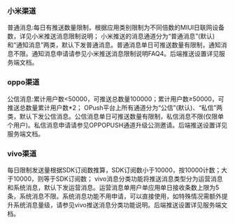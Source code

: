 
### 小米渠道
普通消息:每日有推送数量限制，根据应用类别限制为不同倍数的MIUI日联网设备数，详见小米推送消息限制说明；
小米推送的消息通道分为“普通消息”(默认)和“通知消息”两类，默认下发普通消息。普通消息单日可推送数量有限制，通知消息不限。通知消息申请请参见小米推送消息限制说明FAQ4。后端推送设置详见服务端文档。

### oppo渠道
公信消息:累计用户数<50000，可推送总数量100000；累计用户数≥50000，可推送总数量累计用户数*2；
OPush平台上所有通道分为“公信”(默认)、“私信”两类，默认下发公信消息。公信消息单日可推送数量有限制，私信消息不限(仅限单个用户)。私信消息申请请参见OPPOPUSH通道升级公测邀请。后端推送设置详见服务端文档。

### vivo渠道
每日限制发送量根据SDK订阅数推算，SDK订阅数小于10000，按10000计数；大于10000，则等于SDK订阅数；
vivo消息分类功能将推送消息类型分为运营消息和系统消息，默认下发运营消息。运营消息单用户单应用单日接收条数上限为5条，系统消息不限。系统消息功能不用申请，可以直接使用，如特殊情况需额外提升系统消息量级，请参见vivo推送消息分类功能说明。后端推送设置详见服务端文档。